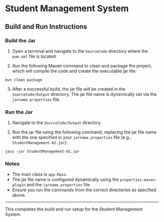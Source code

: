# Student Management System

## Build and Run Instructions

### Build the Jar

1. Open a terminal and navigate to the `SourceCode` directory where the `pom.xml` file is located.

2. Run the following Maven command to clean and package the project, which will compile the code and create the executable jar file:

```
mvn clean package
```

3. After a successful build, the jar file will be created in the `SourceCode/Output` directory. The jar file name is dynamically set via the `jarname.properties` file.

### Run the Jar

1. Navigate to the `SourceCode/Output` directory.

2. Run the jar file using the following command, replacing the jar file name with the one specified in your `jarname.properties` file (e.g., `StudentManagement-02.jar`):

```
java -jar StudentManagement-01.jar
```

### Notes

- The main class is `app.Main`.
- The jar file name is configured dynamically using the `properties-maven-plugin` and the `jarname.properties` file.
- Ensure you run the commands from the correct directories as specified above.

---

This completes the build and run setup for the Student Management System.
